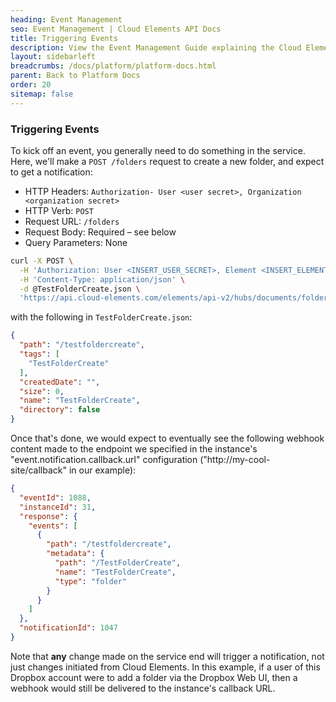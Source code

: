 ```yaml
---
heading: Event Management
seo: Event Management | Cloud Elements API Docs
title: Triggering Events
description: View the Event Management Guide explaining the Cloud Elements Events Framework.
layout: sidebarleft
breadcrumbs: /docs/platform/platform-docs.html
parent: Back to Platform Docs
order: 20
sitemap: false
---
```


### **Triggering Events**

To kick off an event, you generally need to do something in the service.
Here, we'll make a `POST /folders` request to create a new folder, and
expect to get a notification:

* HTTP Headers: `Authorization- User <user secret>, Organization <organization secret>`
* HTTP Verb: `POST`
* Request URL: `/folders`
* Request Body: Required – see below
* Query Parameters: None

```bash
curl -X POST \
  -H 'Authorization: User <INSERT_USER_SECRET>, Element <INSERT_ELEMENT_SECRET>' \
  -H 'Content-Type: application/json' \
  -d @TestFolderCreate.json \
  'https://api.cloud-elements.com/elements/api-v2/hubs/documents/folders?path=/testfoldercreate'
```

with the following in `TestFolderCreate.json`:

```json
{
  "path": "/testfoldercreate",
  "tags": [
    "TestFolderCreate"
  ],
  "createdDate": "",
  "size": 0,
  "name": "TestFolderCreate",
  "directory": false
}
```

Once that's done, we would expect to eventually see the following
webhook content made to the endpoint we specified in the instance's
"event.notification.callback.url" configuration
("http://my-cool-site/callback" in our example):

```json
{
  "eventId": 1088,
  "instanceId": 31,
  "response": {
    "events": [
      {
        "path": "/testfoldercreate",
        "metadata": {
          "path": "/TestFolderCreate",
          "name": "TestFolderCreate",
          "type": "folder"
        }
      }
    ]
  },
  "notificationId": 1047
}
```

Note that **any** change made on the service end will trigger a
notification, not just changes initiated from Cloud Elements. In this
example, if a user of this Dropbox account were to add a folder via the
Dropbox Web UI, then a webhook would still be delivered to the
instance's callback URL.
